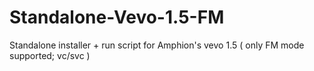 # Standalone-Vevo-1.5-FM
Standalone installer + run script for Amphion's vevo 1.5 ( only FM mode supported;  vc/svc )
